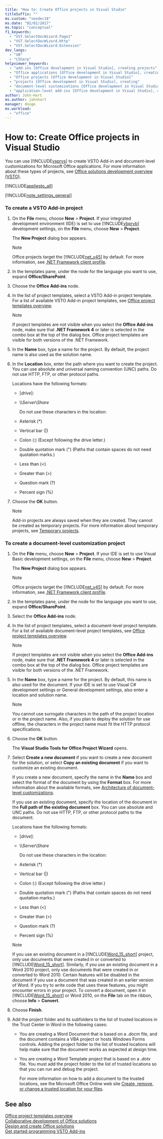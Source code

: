 ```yaml
---
title: "How to: Create Office projects in Visual Studio"
titleSuffix: ""
ms.custom: "seodec18"
ms.date: "02/02/2017"
ms.topic: "conceptual"
f1_keywords: 
  - "VST.SelectDocWizard.Page1"
  - "VST.SelectDocWizard.Http"
  - "VST.SelectDocWizard.Extension"
dev_langs: 
  - "VB"
  - "CSharp"
helpviewer_keywords: 
  - "add-ins [Office development in Visual Studio], creating projects"
  - "Office applications [Office development in Visual Studio], creating"
  - "Office projects [Office development in Visual Studio]"
  - "projects [Office development in Visual Studio], creating"
  - "document-level customizations [Office development in Visual Studio], creating"
  - "application-level add-ins [Office development in Visual Studio], creating projects"
author: John-Hart
ms.author: johnhart
manager: douge
ms.workload: 
  - "office"
---
```

# How to: Create Office projects in Visual Studio
  You can use [!INCLUDE[vsprvs](../sharepoint/includes/vsprvs-md.md)] to create VSTO Add-in and document-level customizations for Microsoft Office applications. For more information about these types of projects, see [Office solutions development overview &#40;VSTO&#41;](../vsto/office-solutions-development-overview-vsto.md).  
  
 [!INCLUDE[appliesto_all](../vsto/includes/appliesto-all-md.md)]  
  
 [!INCLUDE[note_settings_general](../sharepoint/includes/note-settings-general-md.md)]  
  
### To create a VSTO Add-in project  
  
1. On the **File** menu, choose **New** > **Project**. If your integrated development environment (IDE) is set to use [!INCLUDE[vbprvb](../sharepoint/includes/vbprvb-md.md)] development settings, on the **File** menu, choose **New** > **Project**.  
  
    The **New Project** dialog box appears.  
  
   > [!NOTE]  
   >  Office projects target the [!INCLUDE[net_v45](../vsto/includes/net-v45-md.md)] by default. For more information, see [.NET Framework client profile](/dotnet/framework/deployment/client-profile).  
  
2. In the templates pane, under the node for the language you want to use, expand **Office/SharePoint**.  
  
3. Choose the **Office Add-ins** node.  
  
4. In the list of project templates, select a VSTO Add-in project template. For a list of available VSTO Add-in project templates, see [Office project templates overview](../vsto/office-project-templates-overview.md).  
  
   > [!NOTE]  
   >  If project templates are not visible when you select the **Office Add-ins** node, make sure that **.NET Framework 4** or later is selected in the combo box at the top of the dialog box. Office project templates are visible for both versions of the .NET Framework.  
  
5. In the **Name** box, type a name for the project. By default, the project name is also used as the solution name.  
  
6. In the **Location** box, enter the path where you want to create the project. You can use absolute and universal naming convention (UNC) paths. Do not use HTTP, FTP, or other protocol paths.  
  
    Locations have the following formats:  
  
   * [*drive*\]\:  
  
   * \\\\*Server*\\*Share*  
  
     Do not use these characters in the location:  
  
   * Asterisk (*)  
  
   * Vertical bar (|)  
  
   * Colon (:) (Except following the drive letter.)  
  
   * Double quotation mark (") (Paths that contain spaces do not need quotation marks.)  
  
   * Less than (\<)  
  
   * Greater than (>)  
  
   * Question mark (?)  
  
   * Percent sign (%)  
  
7. Choose the **OK** button.
  
    > [!NOTE]  
    >  Add-in projects are always saved when they are created. They cannot be created as temporary projects. For more information about temporary projects, see [Temporary projects](https://msdn.microsoft.com/9cf1944c-7045-44cc-8701-7b0eb4099f2b).  
  
### To create a document-level customization project  
  
1. On the **File** menu, choose **New** > **Project**. If your IDE is set to use Visual Basic development settings, on the **File** menu, choose **New** > **Project**.  
  
    The **New Project** dialog box appears.  
  
   > [!NOTE]  
   >  Office projects target the [!INCLUDE[net_v45](../vsto/includes/net-v45-md.md)] by default.  For more information, see [.NET Framework client profile](/dotnet/framework/deployment/client-profile).  
  
2. In the templates pane, under the node for the language you want to use, expand **Office/SharePoint**.  
  
3. Select the **Office Add-ins** node.  
  
4. In the list of project templates, select a document-level project template. For a list of available document-level project templates, see [Office project templates overview](../vsto/office-project-templates-overview.md).  
  
   > [!NOTE]  
   >  If project templates are not visible when you select the **Office Add-ins** node, make sure that **.NET Framework 4** or later is selected in the combo box at the top of the dialog box. Office project templates are visible for both versions of the .NET Framework.  
  
5. In the **Name** box, type a name for the project. By default, this name is also used for the document. If your IDE is set to use Visual C# development settings or General development settings, also enter a location and solution name.  
  
   > [!NOTE]  
   >  You cannot use surrogate characters in the path of the project location or in the project name. Also, if you plan to deploy the solution for use offline, the characters in the project name must fit the HTTP protocol specifications.  
  
6. Choose the **OK** button.  
  
    The **Visual Studio Tools for Office Project Wizard** opens.  
  
7. Select **Create a new document** if you want to create a new document for the solution, or select **Copy an existing document** if you want to customize an existing document.  
  
    If you create a new document, specify the name in the **Name** box and select the format of the document by using the **Format** box. For more information about the available formats, see [Architecture of document-level customizations](../vsto/architecture-of-document-level-customizations.md).  
  
    If you use an existing document, specify the location of the document in the **Full path of the existing document** box. You can use absolute and UNC paths. Do not use HTTP, FTP, or other protocol paths to the document.  
  
    Locations have the following formats:  
  
   - [*drive*\]\:  
  
   - \\\\*Server*\\*Share*  
  
     Do not use these characters in the location:  
  
   - Asterisk (*)  
  
   - Vertical bar (|)  
  
   - Colon (:) (Except following the drive letter.)  
  
   - Double quotation mark (") (Paths that contain spaces do not need quotation marks.)  
  
   - Less than (\<)  
  
   - Greater than (>)  
  
   - Question mark (?)  
  
   - Percent sign (%)  
  
   > [!NOTE]  
   >  If you use an existing document in a [!INCLUDE[Word_15_short](../vsto/includes/word-15-short-md.md)] project, only use documents that were created in or converted to [!INCLUDE[Word_15_short](../vsto/includes/word-15-short-md.md)]. Similarly, if you use an existing document in a Word 2010 project, only use documents that were created in or converted to Word 2010. Certain features will be disabled in the document if you use a document that was created in an earlier version of Word. If you try to write code that uses these features, you might encounter errors in your project. To convert a document, open it in [!INCLUDE[Word_15_short](../vsto/includes/word-15-short-md.md)] or Word 2010, on the **File** tab on the ribbon, choose **Info** > **Convert**.  
  
8. Choose **Finish**.  
  
9. Add the project folder and its subfolders to the list of trusted locations in the Trust Center in Word in the following cases:  
  
   - You are creating a Word Document that is based on a *.docm* file, and the document contains a VBA project or hosts Windows Forms controls. Adding the project folder to the list of trusted locations will help make sure that the document works as expected at design time.  
  
   - You are creating a Word Template project that is based on a *.dotx* file. You must add the project folder to the list of trusted locations so that you can run and debug the project.  
  
     For more information on how to add a document to the trusted locations, see the Microsoft Office Online web site [Create, remove, or change a trusted location for your files](https://support.office.com/article/Create-remove-or-change-a-trusted-location-for-your-files-f5151879-25ea-4998-80a5-4208b3540a62).  
  
## See also  
 [Office project templates overview](../vsto/office-project-templates-overview.md)   
 [Collaborative development of Office solutions](../vsto/collaborative-development-of-office-solutions.md)   
 [Design and create Office solutions](../vsto/designing-and-creating-office-solutions.md)   
 [Get started programming VSTO Add-ins](../vsto/getting-started-programming-vsto-add-ins.md)  
